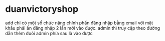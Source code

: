 # duanvictoryshop
add chỉ có một số chức năng chính
phần đăng nhập bằng email với mật khẩu phải ấn đăng nhập 2 lần mới vào được.
admin thì truy cập theo đường dẫn thêm đuôi admin phía sau là vào được
